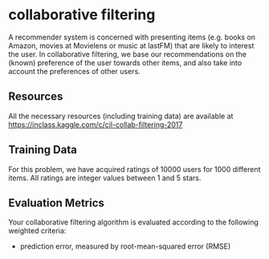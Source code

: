 collaborative filtering
=======================

A recommender system is concerned with presenting items (e.g. books on Amazon, movies at Movielens or music at lastFM) that are likely to interest the user. In collaborative filtering, we base our recommendations on the (known) preference of the user towards other items, and also take into account the preferences of other users.

Resources
---------
All the necessary resources (including training data) are available at https://inclass.kaggle.com/c/cil-collab-filtering-2017

Training Data
-------------
For this problem, we have acquired ratings of 10000 users for 1000 different items. All ratings are integer values between 1 and 5 stars.

Evaluation Metrics
------------------
Your collaborative filtering algorithm is evaluated according to the following weighted criteria:

- prediction error, measured by root-mean-squared error (RMSE)